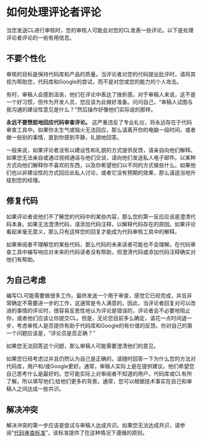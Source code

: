 # 如何处理评论者评论
当您发送CL进行审核时，您的审核人可能会对您的CL发表一些评论。以下是处理评论者评论的一些有用信息。

## 不要个性化
审核的目标是保持代码库和产品的质量。当评论者对您的代码提出批评时，请将其视为帮助您，代码库和Google的尝试，而不是对您或您的能力的个人攻击。

有时，审稿人会感到沮丧，他们在评论中表达了挫折感。对于审稿人来说，这不是一个好习惯，但作为开发人员，您应该为此做好准备。问问自己，“审稿人试图与我沟通的建设性意见是什么？”然后操作好像他们实际说的那样。

**永远不要愤怒地回应代码审查评论。** 这严重违反了专业礼仪，将永远存在于代码审查工具中。如果你太生气或恼火无法回应，那么请离开你的电脑一段时间，或者做一些别的事情，直到你感到平静，礼貌地回答。

一般来说，如果评论者没有以建设性和礼貌的方式提供反馈，请亲自向他们解释。如果您无法亲自或通过视频通话与他们交谈，请向他们发送私人电子邮件。以某种方式向他们解释你不喜欢的东西，以及你希望他们以不同的方式做些什么。如果他们也以非建设性的方式回应此私人讨论，或者它没有预期的效果，那么请适当地升级到您的经理。

## 修复代码
如果评论者说他们不了解您的代码中的某些内容，那么您的第一反应应该是澄清代码本身。如果无法澄清代码，请添加代码注释，以解释代码存在的原因。如果评论看起来毫无意义，那么只有这样您的回复才能成为代码审核工具中的解释。

如果审阅者不理解您的某些代码，那么代码的未来读者可能也不会理解。在代码审查工具中编写响应对未来的代码读者没有帮助，但澄清代码或添加代码注释确实对他们有帮助。

## 为自己考虑
编写CL可能需要做很多工作。最终发送一个用于审查，感觉它已经完成，并且非常确定不需要进一步的工作，这通常是令人满意的。因此，当评论者回复对可以改进的事情的评论时，很容易反思性地认为评论是错误的，评论者会不必要地阻止你，或者他们应该让你提交CL。但是，无论您目前多么确定，请花一点时间退一步，考虑审核人是否提供有助于代码库和Google的有价值的反馈。你对自己的第一个问题应该是，“评论员是否正确？”

如果您无法回答这个问题，那么审稿人可能需要澄清他们的意见。

如果您已经考虑过并且仍然认为自己是正确的，请随时回答一下为什么您的方法对代码库，用户和/或Google更好。通常，审稿人实际上是在提供建议，他们希望您自己思考什么是最好的。您可能实际上对审阅者不知道的用户，代码库或CL有所了解。所以填写他们;给他们更多的背景。通常，您可以根据技术事实在自己和审稿人之间达成一些共识。

## 解决冲突
解决冲突的第一步应该是尝试与审稿人达成共识。如果您无法达成共识，请参阅“[代码审查标准](../reviewer/standard.md)”，该标准提供了在这种情况下遵循的原则。
